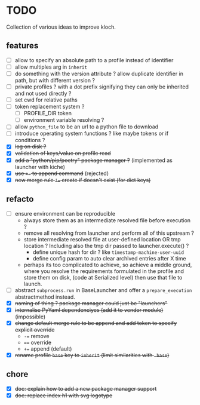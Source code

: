 # TODO

Collection of various ideas to improve kloch.

## features

- [ ] allow to specify an absolute path to a profile instead of identifier
- [ ] allow multiples arg in `inherit`
- [ ] do something with the version attribute ? allow duplicate identifier in path, but with different version ?
- [ ] private profiles ? with a dot prefix signifying they can only be inherited and not used directly ?
- [ ] set cwd for relative paths
- [ ] token replacement system ?
  - [ ] PROFILE_DIR token
  - [ ] environment variable resolving ?
- [ ] allow `python_file` to be an url to a python file to download
- [ ] introduce operating system functions ? like maybe tokens or if conditions ?
- [x] ~~log on disk ?~~
- [x] ~~validation of keys/value on profile read~~
- [x] ~~add a "python/pip/poetry" package manager ?~~ (implemented as launcher with kiche)
- [x] ~~use `+-` to append command~~ (rejected)
- [x] ~~new merge rule `!=` create if doesn't exist (for dict keys)~~

## refacto

- [ ] ensure environment can be reproducible
  - always store them as an intermediate resolved file before execution ?
  - remove all resolving from launcher and perform all of this upstream ?
  - store intermediate resolved file at user-defined location OR tmp location ?
    Including also the tmp dir passed to launcher.execute() ?
    - define unique hash for dir ? like `timestamp-machine-user-uuid`
    - define config param to auto clear archived entries after X time
  - perhaps its too complicated to achieve, so achieve a middle ground, where
    you resolve the requirements formulated in the profile and store them on disk,
    (code at Serialized level) then use that file to launch.
- [ ] abstract `subprocess.run` in BaseLauncher and offer a `prepare_execution`
  abstractmethod instead.
- [x] ~~naming of thing ? package manager could just be "launchers"~~
- [x] ~~internalise PyYaml dependenciyes (add it to vendor module)~~ (impossible) 
- [x] ~~change default merge rule to be append and add token to specify explicit override~~
  - `-=` remove
  - `==` override
  - `+=` append (default)
- [x] ~~rename profile `base` key to `inherit` (limit similarities with `.base`)~~

## chore

- [x] ~~doc: explain how to add a new package manager support~~
- [x] ~~doc: replace index h1 with svg logotype~~